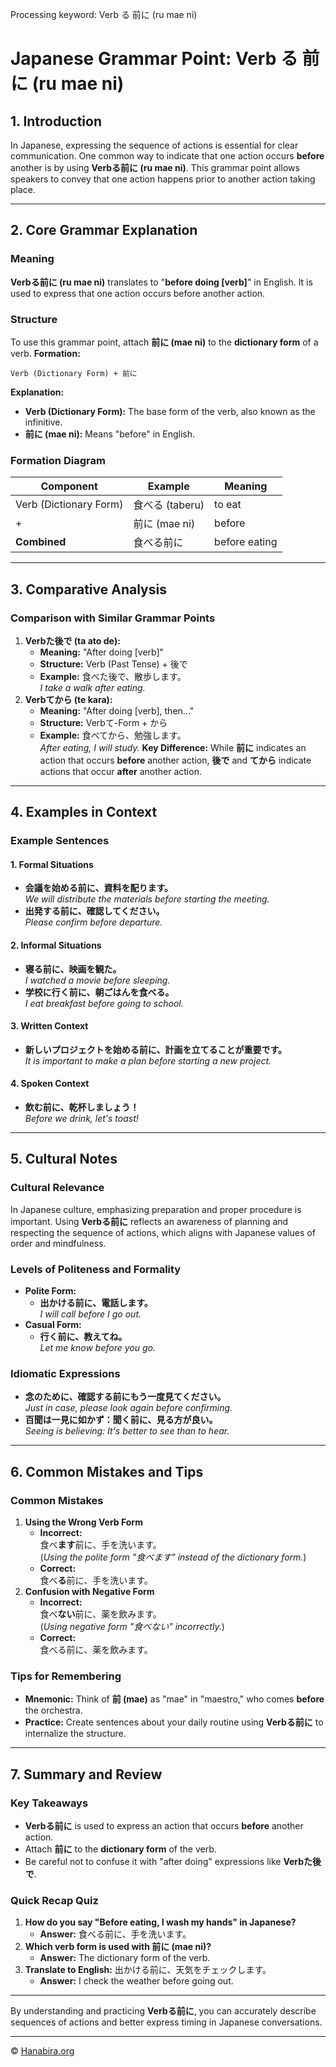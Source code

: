 Processing keyword: Verb る 前に (ru mae ni)
# Japanese Grammar Point: Verb る 前に (ru mae ni)

## 1. Introduction
In Japanese, expressing the sequence of actions is essential for clear communication. One common way to indicate that one action occurs **before** another is by using **Verbる前に (ru mae ni)**. This grammar point allows speakers to convey that one action happens prior to another action taking place.

---
## 2. Core Grammar Explanation
### Meaning
**Verbる前に (ru mae ni)** translates to "**before doing [verb]**" in English. It is used to express that one action occurs before another action.
### Structure
To use this grammar point, attach **前に (mae ni)** to the **dictionary form** of a verb.
**Formation:**
```plaintext
Verb (Dictionary Form) + 前に
```
**Explanation:**
- **Verb (Dictionary Form):** The base form of the verb, also known as the infinitive.
- **前に (mae ni):** Means "before" in English.
### Formation Diagram
| Component                     | Example         | Meaning       |
|-------------------------------|-----------------|---------------|
| Verb (Dictionary Form)        | 食べる (taberu) | to eat        |
| +                             | 前に (mae ni)   | before        |
| **Combined**                  | 食べる前に       | before eating |
---
## 3. Comparative Analysis
### Comparison with Similar Grammar Points
1. **Verbた後で (ta ato de):**
   - **Meaning:** "After doing [verb]"
   - **Structure:** Verb (Past Tense) + 後で
   - **Example:** 食べた後で、散歩します。  
     *I take a walk after eating.*
2. **Verbてから (te kara):**
   - **Meaning:** "After doing [verb], then..."
   - **Structure:** Verbて-Form + から
   - **Example:** 食べてから、勉強します。  
     *After eating, I will study.*
**Key Difference:** While **前に** indicates an action that occurs **before** another action, **後で** and **てから** indicate actions that occur **after** another action.
---
## 4. Examples in Context
### Example Sentences
#### 1. Formal Situations
- **会議を始める前に、資料を配ります。**  
  *We will distribute the materials before starting the meeting.*
- **出発する前に、確認してください。**  
  *Please confirm before departure.*
#### 2. Informal Situations
- **寝る前に、映画を観た。**  
  *I watched a movie before sleeping.*
- **学校に行く前に、朝ごはんを食べる。**  
  *I eat breakfast before going to school.*
#### 3. Written Context
- **新しいプロジェクトを始める前に、計画を立てることが重要です。**  
  *It is important to make a plan before starting a new project.*
#### 4. Spoken Context
- **飲む前に、乾杯しましょう！**  
  *Before we drink, let's toast!*
---
## 5. Cultural Notes
### Cultural Relevance
In Japanese culture, emphasizing preparation and proper procedure is important. Using **Verbる前に** reflects an awareness of planning and respecting the sequence of actions, which aligns with Japanese values of order and mindfulness.
### Levels of Politeness and Formality
- **Polite Form:**  
  - **出かける前に、電話します。**  
    *I will call before I go out.*
- **Casual Form:**  
  - **行く前に、教えてね。**  
    *Let me know before you go.*
### Idiomatic Expressions
- **念のために、確認する前にもう一度見てください。**  
  *Just in case, please look again before confirming.*
- **百聞は一見に如かず：聞く前に、見る方が良い。**  
  *Seeing is believing: It's better to see than to hear.*
---
## 6. Common Mistakes and Tips
### Common Mistakes
1. **Using the Wrong Verb Form**
   - **Incorrect:**  
     食べ**ます**前に、手を洗います。  
     (*Using the polite form "食べます" instead of the dictionary form.*)
   - **Correct:**  
     食べ**る**前に、手を洗います。
2. **Confusion with Negative Form**
   - **Incorrect:**  
     食べ**ない**前に、薬を飲みます。  
     (*Using negative form "食べない" incorrectly.*)
   - **Correct:**  
     食べる前に、薬を飲みます。
### Tips for Remembering
- **Mnemonic:** Think of **前 (mae)** as "mae" in "maestro," who comes **before** the orchestra.
- **Practice:** Create sentences about your daily routine using **Verbる前に** to internalize the structure.
---
## 7. Summary and Review
### Key Takeaways
- **Verbる前に** is used to express an action that occurs **before** another action.
- Attach **前に** to the **dictionary form** of the verb.
- Be careful not to confuse it with "after doing" expressions like **Verbた後で**.
### Quick Recap Quiz
1. **How do you say "Before eating, I wash my hands" in Japanese?**
   - **Answer:** 食べる前に、手を洗います。
2. **Which verb form is used with 前に (mae ni)?**
   - **Answer:** The dictionary form of the verb.
3. **Translate to English:** 出かける前に、天気をチェックします。
   - **Answer:** I check the weather before going out.
---
By understanding and practicing **Verbる前に**, you can accurately describe sequences of actions and better express timing in Japanese conversations.


---

© [Hanabira.org](https://hanabira.org)

